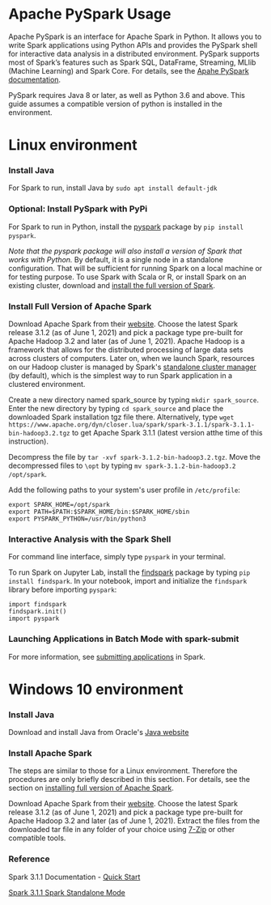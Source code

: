 # Apache PySpark Usage

Apache PySpark is an interface for Apache Spark in Python. It allows you to write Spark applications using Python APIs and provides the PySpark shell for interactive data analysis in a distributed environment. PySpark supports most of Spark’s features such as Spark SQL, DataFrame, Streaming, MLlib (Machine Learning) and Spark Core. For details, see the [Apahe PySpark documentation](https://spark.apache.org/docs/latest/api/python/).

PySpark requires Java 8 or later, as well as Python 3.6 and above. This guide assumes a compatible version of python is installed in the environment.

# Linux environment

### Install Java

For Spark to run, install Java by 
``sudo apt install default-jdk``

### Optional: Install PySpark with PyPi

For Spark to run in Python, install the [pyspark](https://pypi.org/project/pyspark/) package by ``pip install pyspark``.

*Note that the pyspark package will also install a version of Spark that works with Python.* By default, it is a single node in a standalone configuration. That will be sufficient for running Spark on a local machine or for testing purpose. To use Spark with Scala or R, or install Spark on an existing cluster, download and [install the full version of Spark](#Install-Full-Version-of-Apache-Spark).

### Install Full Version of Apache Spark

Download Apache Spark from their [website](http://spark.apache.org/downloads.html). Choose the latest Spark release 3.1.2 (as of June 1, 2021) and pick a package type pre-built for Apache Hadoop 3.2 and later (as of June 1, 2021). Apache Hadoop is a framework that allows for the distributed processing of large data sets across clusters of computers. Later on, when we launch Spark, resources on our Hadoop cluster is managed by Spark's [standalone cluster manager](https://spark.apache.org/docs/latest/spark-standalone.html) (by default), which is the simplest way to run Spark application in a clustered environment.

Create a new directory named spark_source by typing ``mkdir spark_source``. Enter the new directory by typing ``cd spark_source`` and place the downloaded Spark installation tgz file there. Alternatively, type ``wget https://www.apache.org/dyn/closer.lua/spark/spark-3.1.1/spark-3.1.1-bin-hadoop3.2.tgz`` to get Apache Spark 3.1.1 (latest version atthe time of this instruction).

Decompress the file by ``tar -xvf spark-3.1.2-bin-hadoop3.2.tgz``. Move the decompressed files to ``\opt`` by typing ``mv spark-3.1.2-bin-hadoop3.2 /opt/spark``.

Add the following paths to your system's user profile in ``/etc/profile``:
```
export SPARK_HOME=/opt/spark
export PATH=$PATH:$SPARK_HOME/bin:$SPARK_HOME/sbin
export PYSPARK_PYTHON=/usr/bin/python3
```

### Interactive Analysis with the Spark Shell

For command line interface, simply type ``pyspark`` in your terminal.

To run Spark on Jupyter Lab, install the [findspark](https://pypi.org/project/findspark/) package by typing ``pip install findspark``. In your notebook, import and initialize the ``findspark`` library before importing ``pyspark``:
```
import findspark
findspark.init()
import pyspark
```

### Launching Applications in Batch Mode with spark-submit

For more information, see [submitting applications](https://spark.apache.org/docs/latest/submitting-applications.html) in Spark.

<!-- Uncommon, mainly for testing
### Starting a Spark Cluster Manually

To start a standalone master server maunally, type ``start-master.sh``. Once started, the master will print out a ``spark://HOST:PORT`` URL for itself, which you can use to connect workers to it, or pass as the "master" argument to SparkContext. You can also find this URL on the master’s web UI, which is http://localhost:8080 by default.

Similarly, you can start a worker and connect to the master by ``start-worker.sh <master-spark-URL>``, replace ``<master-spark-URL>`` by the URL printed out when you launch the master. Once you have started a worker, you should see the new node listed at the master’s web UI (http://localhost:8080 by default) along with its number of CPUs and memory (minus one gigabyte left for the OS).

Alternatively, start both the master and workers by ``start-all.sh``. This launch scripts defaults to a single machine (localhost). See Spark 3.1.2 [cluster launch scripts](https://spark.apache.org/docs/3.1.2/spark-standalone.html#cluster-launch-scripts) for details on advanced Spark configurations.

To stop all Spark instances, exit Spark enter ``stop-all.sh``.
-->

# Windows 10 environment

### Install Java

Download and install Java from Oracle's [Java website](https://www.java.com/en/download/)

### Install Apache Spark

The steps are similar to those for a Linux environment. Therefore the procedures are only briefly described in this section. For details, see the section on [installing full version of Apache Spark](#Install-Full-Version-of-Apache-Spark).

Download Apache Spark from their [website](http://spark.apache.org/downloads.html). Choose the latest Spark release 3.1.2 (as of June 1, 2021) and pick a package type pre-built for Apache Hadoop 3.2 and later (as of June 1, 2021). Extract the files from the downloaded tar file in any folder of your choice using [7-Zip](https://www.7-zip.org/) or other compatible tools.



### Reference

Spark 3.1.1 Documentation - [Quick Start](https://spark.apache.org/docs/latest/quick-start.html)
  
[Spark 3.1.1 Spark Standalone Mode](https://spark.apache.org/docs/3.1.1/spark-standalone.html)
